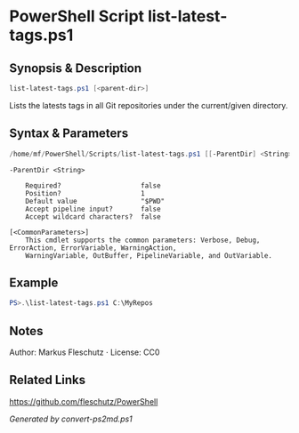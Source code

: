 # PowerShell Script list-latest-tags.ps1

## Synopsis & Description
```powershell
list-latest-tags.ps1 [<parent-dir>]
```

Lists the latests tags in all Git repositories under the current/given directory.

## Syntax & Parameters
```powershell
/home/mf/PowerShell/Scripts/list-latest-tags.ps1 [[-ParentDir] <String>] [<CommonParameters>]
```

```
-ParentDir <String>
    
    Required?                    false
    Position?                    1
    Default value                "$PWD"
    Accept pipeline input?       false
    Accept wildcard characters?  false
```

```
[<CommonParameters>]
    This cmdlet supports the common parameters: Verbose, Debug, ErrorAction, ErrorVariable, WarningAction, 
    WarningVariable, OutBuffer, PipelineVariable, and OutVariable.
```

## Example
```powershell
PS>.\list-latest-tags.ps1 C:\MyRepos
```


## Notes
Author: Markus Fleschutz · License: CC0

## Related Links
https://github.com/fleschutz/PowerShell

*Generated by convert-ps2md.ps1*
